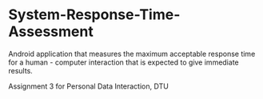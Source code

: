 # System-Response-Time-Assessment
Android application that measures the maximum acceptable response time for a human - computer interaction that is expected to give immediate results.

Assignment 3 for Personal Data Interaction, DTU
